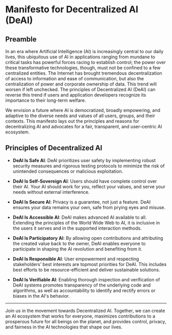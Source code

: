 # Manifesto for Decentralized AI (DeAI)

## Preamble

In an era where Artificial Intelligence (AI) is increasingly central to our daily lives, this ubiquitous use of AI in applications ranging from mundane to critical tasks has powerful forces racing to establish control; the power over these transformative technologies, though, must not be confined to a few centralized entities. The Internet has brought tremendous decentralization of access to information and ease of communication, but also the centralization of power and corporate ownership of data. This trend will worsen if left unchecked. The principles of Decentralized AI (DeAI) can reverse this trend if users and application developers recognize its importance to their long-term welfare.

We envision a future where AI is democratized, broadly empowering, and adaptive to the diverse needs and values of all users, groups, and their contexts. This manifesto lays out the principles and reasons for decentralizing AI and advocates for a fair, transparent, and user-centric AI ecosystem.

## Principles of Decentralized AI

- **DeAI Is Safe AI**: DeAI prioritizes user safety by implementing robust security measures and rigorous testing protocols to minimize the risk of unintended consequences or malicious exploitation.

- **DeAI Is Self-Sovereign AI**: Users should have complete control over their AI. Your AI should work for you, reflect your values, and serve your needs without external interference.

- **DeAI Is Secure AI**: Privacy is a guarantee, not just a feature. DeAI ensures your data remains your own, safe from prying eyes and misuse.

- **DeAI Is Accessible AI**: DeAI makes advanced AI available to all. Extending the principles of the World Wide Web to AI, it is inclusive in the users it serves and in the supported interaction methods.

- **DeAI Is Participatory AI**: By allowing open contributions and attributing the created value back to the owner, DeAI enables everyone to participate in shaping the AI revolution and benefiting from it.

- **DeAI Is Responsible AI**: User empowerment and respecting stakeholders’ best interests are topmost priorities for DeAI. This includes best efforts to be resource-efficient and deliver sustainable solutions.

- **DeAI Is Verifiable AI**: Enabling thorough inspection and verification of DeAI systems promotes transparency of the underlying code and algorithms, as well as accountability to identify and rectify errors or biases in the AI's behavior.

---

Join us in the movement towards Decentralized AI. Together, we can create an AI ecosystem that works for everyone, maximizes contributions to a prosperous future for all beings on the planet, and provides control, privacy, and fairness in the AI technologies that shape our lives.
